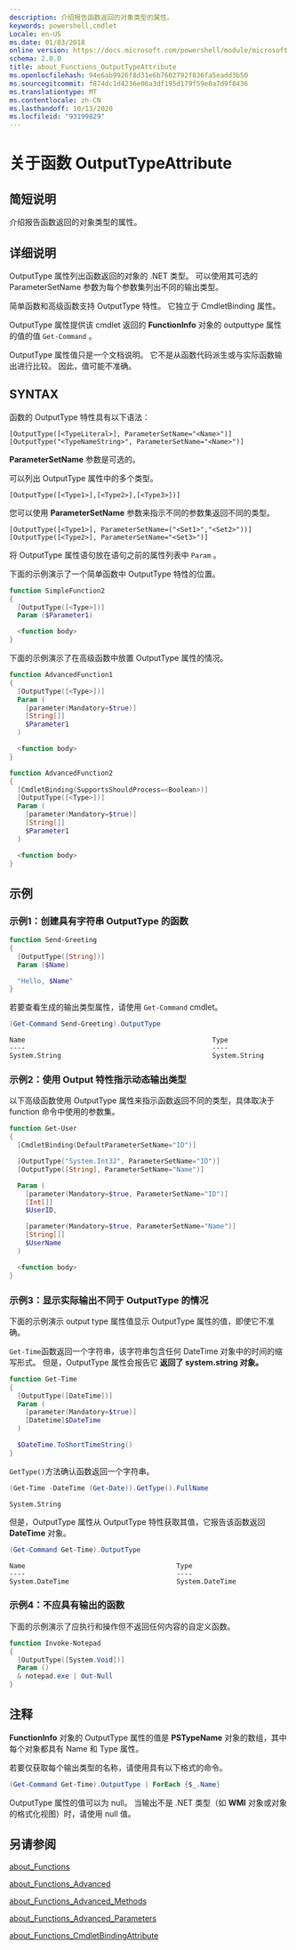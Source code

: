 ```yaml
---
description: 介绍报告函数返回的对象类型的属性。
keywords: powershell,cmdlet
Locale: en-US
ms.date: 01/03/2018
online version: https://docs.microsoft.com/powershell/module/microsoft.powershell.core/about/about_functions_outputtypeattribute?view=powershell-6&WT.mc_id=ps-gethelp
schema: 2.0.0
title: about_Functions_OutputTypeAttribute
ms.openlocfilehash: 94e6ab9926f8d31e6b7602792f836fa5eadd3b50
ms.sourcegitcommit: f874dc1d4236e06a3df195d179f59e0a7d9f8436
ms.translationtype: MT
ms.contentlocale: zh-CN
ms.lasthandoff: 10/13/2020
ms.locfileid: "93199829"
---
```

# <a name="about-functions-outputtypeattribute"></a>关于函数 OutputTypeAttribute

## <a name="short-description"></a>简短说明
介绍报告函数返回的对象类型的属性。

## <a name="long-description"></a>详细说明

OutputType 属性列出函数返回的对象的 .NET 类型。 可以使用其可选的 ParameterSetName 参数为每个参数集列出不同的输出类型。

简单函数和高级函数支持 OutputType 特性。 它独立于 CmdletBinding 属性。

OutputType 属性提供该 cmdlet 返回的 **FunctionInfo** 对象的 outputtype 属性的值的值 `Get-Command` 。

OutputType 属性值只是一个文档说明。 它不是从函数代码派生或与实际函数输出进行比较。 因此，值可能不准确。

## <a name="syntax"></a>SYNTAX

函数的 OutputType 特性具有以下语法：

```
[OutputType([<TypeLiteral>], ParameterSetName="<Name>")]
[OutputType("<TypeNameString>", ParameterSetName="<Name>")]
```

**ParameterSetName** 参数是可选的。

可以列出 OutputType 属性中的多个类型。

```
[OutputType([<Type1>],[<Type2>],[<Type3>])]
```

您可以使用 **ParameterSetName** 参数来指示不同的参数集返回不同的类型。

```
[OutputType([<Type1>], ParameterSetName=("<Set1>","<Set2>"))]
[OutputType([<Type2>], ParameterSetName="<Set3>")]
```

将 OutputType 属性语句放在语句之前的属性列表中 `Param` 。

下面的示例演示了一个简单函数中 OutputType 特性的位置。

```powershell
function SimpleFunction2
{
  [OutputType([<Type>])]
  Param ($Parameter1)

  <function body>
}
```

下面的示例演示了在高级函数中放置 OutputType 属性的情况。

```powershell
function AdvancedFunction1
{
  [OutputType([<Type>])]
  Param (
    [parameter(Mandatory=$true)]
    [String[]]
    $Parameter1
  )

  <function body>
}

function AdvancedFunction2
{
  [CmdletBinding(SupportsShouldProcess=<Boolean>)]
  [OutputType([<Type>])]
  Param (
    [parameter(Mandatory=$true)]
    [String[]]
    $Parameter1
  )

  <function body>
}
```

## <a name="examples"></a>示例

### <a name="example-1-create-a-function-that-has-the-outputtype-of-string"></a>示例1：创建具有字符串 OutputType 的函数

```powershell
function Send-Greeting
{
  [OutputType([String])]
  Param ($Name)

  "Hello, $Name"
}
```

若要查看生成的输出类型属性，请使用 `Get-Command` cmdlet。

```powershell
(Get-Command Send-Greeting).OutputType
```

```Output
Name                                               Type
----                                               ----
System.String                                      System.String
```

### <a name="example-2-use-the-output-attribute-to-indicate-dynamic-output-types"></a>示例2：使用 Output 特性指示动态输出类型

以下高级函数使用 OutputType 属性来指示函数返回不同的类型，具体取决于 function 命令中使用的参数集。

```powershell
function Get-User
{
  [CmdletBinding(DefaultParameterSetName="ID")]

  [OutputType("System.Int32", ParameterSetName="ID")]
  [OutputType([String], ParameterSetName="Name")]

  Param (
    [parameter(Mandatory=$true, ParameterSetName="ID")]
    [Int[]]
    $UserID,

    [parameter(Mandatory=$true, ParameterSetName="Name")]
    [String[]]
    $UserName
  )

  <function body>
}
```

### <a name="example-3-shows-when-an-actual-output-differs-from-the-outputtype"></a>示例3：显示实际输出不同于 OutputType 的情况

下面的示例演示 output type 属性值显示 OutputType 属性的值，即使它不准确。

`Get-Time`函数返回一个字符串，该字符串包含任何 DateTime 对象中的时间的缩写形式。 但是，OutputType 属性会报告它 **返回了 system.string 对象。**

```powershell
function Get-Time
{
  [OutputType([DateTime])]
  Param (
    [parameter(Mandatory=$true)]
    [Datetime]$DateTime
  )

  $DateTime.ToShortTimeString()
}
```

`GetType()`方法确认函数返回一个字符串。

```powershell
(Get-Time -DateTime (Get-Date)).GetType().FullName
```

```Output
System.String
```

但是，OutputType 属性从 OutputType 特性获取其值，它报告该函数返回 **DateTime** 对象。

```powershell
(Get-Command Get-Time).OutputType
```

```Output
Name                                      Type
----                                      ----
System.DateTime                           System.DateTime
```

### <a name="example-4-a-function--that-shouldnt-have-output"></a>示例4：不应具有输出的函数

下面的示例演示了应执行和操作但不返回任何内容的自定义函数。

```powershell
function Invoke-Notepad
{
  [OutputType([System.Void])]
  Param ()
  & notepad.exe | Out-Null
}
```

## <a name="notes"></a>注释

**FunctionInfo** 对象的 OutputType 属性的值是 **PSTypeName** 对象的数组，其中每个对象都具有 Name 和 Type 属性。

若要仅获取每个输出类型的名称，请使用具有以下格式的命令。

```powershell
(Get-Command Get-Time).OutputType | ForEach {$_.Name}
```

OutputType 属性的值可以为 null。 当输出不是 .NET 类型（如 **WMI** 对象或对象的格式化视图）时，请使用 null 值。

## <a name="see-also"></a>另请参阅

[about_Functions](about_Functions.md)

[about_Functions_Advanced](about_Functions_Advanced.md)

[about_Functions_Advanced_Methods](about_Functions_Advanced_Methods.md)

[about_Functions_Advanced_Parameters](about_Functions_Advanced_Parameters.md)

[about_Functions_CmdletBindingAttribute](about_Functions_CmdletBindingAttribute.md)
